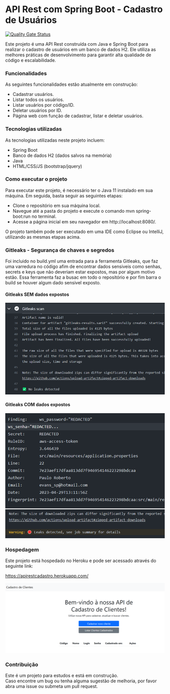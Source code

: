 # API Rest com Spring Boot - Cadastro de Usuários

[![Quality Gate Status](https://sonarcloud.io/api/project_badges/measure?project=PauloRobert_apirestspring&metric=alert_status)](https://sonarcloud.io/summary/new_code?id=PauloRobert_apirestspring)


Este projeto é uma API Rest construída com Java e Spring Boot para realizar o cadastro de usuários em um banco de dados H2. 
Ele utiliza as melhores práticas de desenvolvimento para garantir alta qualidade de código e escalabilidade.


### Funcionalidades

As seguintes funcionalidades estão atualmente em construção:

- Cadastrar usuários.
- Listar todos os usuários.
- Listar usuários por código/ID.
- Deletar usuários por ID.
- Página web com função de cadastrar, listar e deletar usuários.

### Tecnologias utilizadas

As tecnologias utilizadas neste projeto incluem:

- Spring Boot
- Banco de dados H2 (dados salvos na memória)
- Java 
- HTML/CSS/JS (bootstrap/jquery)

### Como executar o projeto

Para executar este projeto, é necessário ter o Java 11 instalado em sua máquina. 
Em seguida, basta seguir as seguintes etapas:

- Clone o repositório em sua máquina local.
- Navegue até a pasta do projeto e execute o comando mvn spring-boot:run no terminal.
- Acesse a página inicial em seu navegador em http://localhost:8080/.

O projeto também pode ser executado em uma IDE como Eclipse ou IntelliJ, utilizando as mesmas etapas acima.


### Gitleaks - Segurança de chaves e segredos

Foi incluido no build.yml uma entrada para a ferramenta Gitleaks, que faz uma varredura no código afim de encontrar dados sensiveis como senhas, secrets e keys que não deveriam estar expostos, mas por algum motivo estão.
Essa ferramenta faz a busac em todo o repositório e por fim barra o build se houver algum dado sensivel exposto.

#### Gitleaks SEM dados expostos
![img.png](img/gitleaks/img.png)

#### Gitleaks COM dados expostos
![img_1.png](img/gitleaks/img_1.png) ![img_2.png](img/gitleaks/img_2.png)
### Hospedagem

Este projeto está hospedado no Heroku e pode ser acessado através do seguinte link:

 https://apirestcadastro.herokuapp.com/

![img.png](img/front/img.png)

### Contribuição

Este é um projeto para estudos e está em construção. <br/>
Caso encontre um bug ou tenha alguma sugestão de melhoria, por favor abra uma issue ou submeta um pull request.

